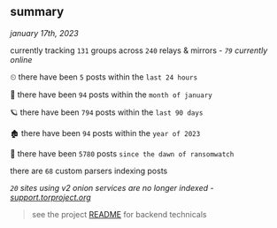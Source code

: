 
## summary
_january 17th, 2023_

currently tracking `131` groups across `240` relays & mirrors - _`79` currently online_

⏲ there have been `5` posts within the `last 24 hours`

🦈 there have been `94` posts within the `month of january`

🪐 there have been `794` posts within the `last 90 days`

🏚 there have been `94` posts within the `year of 2023`

🦕 there have been `5780` posts `since the dawn of ransomwatch`

there are `68` custom parsers indexing posts

_`20` sites using v2 onion services are no longer indexed - [support.torproject.org](https://support.torproject.org/onionservices/v2-deprecation/)_

> see the project [README](https://github.com/joshhighet/ransomwatch#ransomwatch--) for backend technicals
